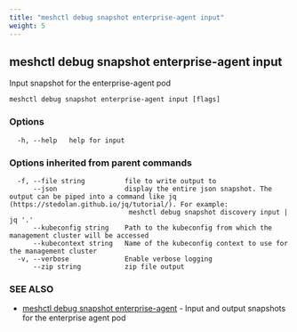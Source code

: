 ```yaml
---
title: "meshctl debug snapshot enterprise-agent input"
weight: 5
---
```

## meshctl debug snapshot enterprise-agent input

Input snapshot for the enterprise-agent pod

```
meshctl debug snapshot enterprise-agent input [flags]
```

### Options

```
  -h, --help   help for input
```

### Options inherited from parent commands

```
  -f, --file string          file to write output to
      --json                 display the entire json snapshot. The output can be piped into a command like jq (https://stedolan.github.io/jq/tutorial/). For example:
                              meshctl debug snapshot discovery input | jq '.'
      --kubeconfig string    Path to the kubeconfig from which the management cluster will be accessed
      --kubecontext string   Name of the kubeconfig context to use for the management cluster
  -v, --verbose              Enable verbose logging
      --zip string           zip file output
```

### SEE ALSO

* [meshctl debug snapshot enterprise-agent](../meshctl_debug_snapshot_enterprise-agent)	 - Input and output snapshots for the enterprise agent pod

